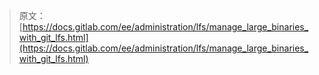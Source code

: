 > 原文：[https://docs.gitlab.com/ee/administration/lfs/manage_large_binaries_with_git_lfs.html](https://docs.gitlab.com/ee/administration/lfs/manage_large_binaries_with_git_lfs.html)